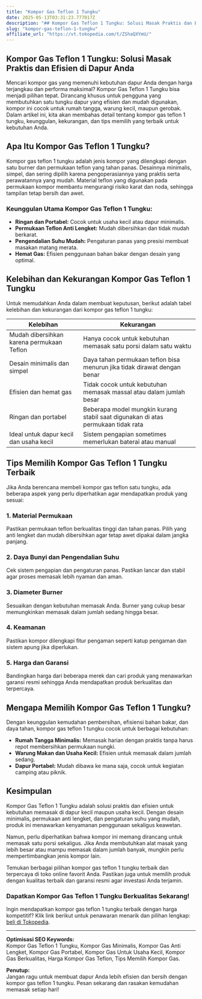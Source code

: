 ```yaml
---
title: "Kompor Gas Teflon 1 Tungku"
date: 2025-05-13T03:31:23.777017Z
description: "## Kompor Gas Teflon 1 Tungku: Solusi Masak Praktis dan Efisien di Dapur Anda..."
slug: "kompor-gas-teflon-1-tungku"
affiliate_url: "https://vt.tokopedia.com/t/ZShaQXYmU/"
---
```

## Kompor Gas Teflon 1 Tungku: Solusi Masak Praktis dan Efisien di Dapur Anda

Mencari kompor gas yang memenuhi kebutuhan dapur Anda dengan harga terjangkau dan performa maksimal? Kompor Gas Teflon 1 Tungku bisa menjadi pilihan tepat. Dirancang khusus untuk pengguna yang membutuhkan satu tungku dapur yang efisien dan mudah digunakan, kompor ini cocok untuk rumah tangga, warung kecil, maupun gerobak. Dalam artikel ini, kita akan membahas detail tentang kompor gas teflon 1 tungku, keunggulan, kekurangan, dan tips memilih yang terbaik untuk kebutuhan Anda.

## Apa Itu Kompor Gas Teflon 1 Tungku?

Kompor gas teflon 1 tungku adalah jenis kompor yang dilengkapi dengan satu burner dan permukaan teflon yang tahan panas. Desainnya minimalis, simpel, dan sering dipilih karena pengoperasiannya yang praktis serta perawatannya yang mudah. Material teflon yang digunakan pada permukaan kompor membantu mengurangi risiko karat dan noda, sehingga tampilan tetap bersih dan awet.

### Keunggulan Utama Kompor Gas Teflon 1 Tungku:

- **Ringan dan Portabel:** Cocok untuk usaha kecil atau dapur minimalis.
- **Permukaan Teflon Anti Lengket:** Mudah dibersihkan dan tidak mudah berkarat.
- **Pengendalian Suhu Mudah:** Pengaturan panas yang presisi membuat masakan matang merata.
- **Hemat Gas:** Efisien penggunaan bahan bakar dengan desain yang optimal.

## Kelebihan dan Kekurangan Kompor Gas Teflon 1 Tungku

Untuk memudahkan Anda dalam membuat keputusan, berikut adalah tabel kelebihan dan kekurangan dari kompor gas teflon 1 tungku:

| Kelebihan | Kekurangan |
|------------|--------------|
| Mudah dibersihkan karena permukaan Teflon | Hanya cocok untuk kebutuhan memasak satu porsi dalam satu waktu |
| Desain minimalis dan simpel | Daya tahan permukaan teflon bisa menurun jika tidak dirawat dengan benar |
| Efisien dan hemat gas | Tidak cocok untuk kebutuhan memasak massal atau dalam jumlah besar |
| Ringan dan portabel | Beberapa model mungkin kurang stabil saat digunakan di atas permukaan tidak rata |
| Ideal untuk dapur kecil dan usaha kecil | Sistem pengapian sometimes memerlukan baterai atau manual |

## Tips Memilih Kompor Gas Teflon 1 Tungku Terbaik

Jika Anda berencana membeli kompor gas teflon satu tungku, ada beberapa aspek yang perlu diperhatikan agar mendapatkan produk yang sesuai:

### 1. Material Permukaan
Pastikan permukaan teflon berkualitas tinggi dan tahan panas. Pilih yang anti lengket dan mudah dibersihkan agar tetap awet dipakai dalam jangka panjang.

### 2. Daya Bunyi dan Pengendalian Suhu
Cek sistem pengapian dan pengaturan panas. Pastikan lancar dan stabil agar proses memasak lebih nyaman dan aman.

### 3. Diameter Burner
Sesuaikan dengan kebutuhan memasak Anda. Burner yang cukup besar memungkinkan memasak dalam jumlah sedang hingga besar.

### 4. Keamanan
Pastikan kompor dilengkapi fitur pengaman seperti katup pengaman dan sistem apung jika diperlukan.

### 5. Harga dan Garansi
Bandingkan harga dari beberapa merek dan cari produk yang menawarkan garansi resmi sehingga Anda mendapatkan produk berkualitas dan terpercaya.

## Mengapa Memilih Kompor Gas Teflon 1 Tungku?

Dengan keunggulan kemudahan pembersihan, efisiensi bahan bakar, dan daya tahan, kompor gas teflon 1 tungku cocok untuk berbagai kebutuhan:

- **Rumah Tangga Minimalis:** Memasak harian dengan praktis tanpa harus repot membersihkan permukaan nungki.
- **Warung Makan dan Usaha Kecil:** Efisien untuk memasak dalam jumlah sedang.
- **Dapur Portabel:** Mudah dibawa ke mana saja, cocok untuk kegiatan camping atau piknik.

## Kesimpulan

Kompor Gas Teflon 1 Tungku adalah solusi praktis dan efisien untuk kebutuhan memasak di dapur kecil maupun usaha kecil. Dengan desain minimalis, permukaan anti lengket, dan pengaturan suhu yang mudah, produk ini menawarkan kenyamanan penggunaan sekaligus keawetan.

Namun, perlu diperhatikan bahwa kompor ini memang dirancang untuk memasak satu porsi sekaligus. Jika Anda membutuhkan alat masak yang lebih besar atau mampu memasak dalam jumlah banyak, mungkin perlu mempertimbangkan jenis kompor lain.

Temukan berbagai pilihan kompor gas teflon 1 tungku terbaik dan terpercaya di toko online favorit Anda. Pastikan juga untuk memilih produk dengan kualitas terbaik dan garansi resmi agar investasi Anda terjamin.

### Dapatkan Kompor Gas Teflon 1 Tungku Berkualitas Sekarang!

Ingin mendapatkan kompor gas teflon 1 tungku terbaik dengan harga kompetitif? Klik link berikut untuk penawaran menarik dan pilihan lengkap: [beli di Tokopedia](https://vt.tokopedia.com/t/ZShaQXYmU/).

---

**Optimisasi SEO Keywords:**  
Kompor Gas Teflon 1 Tungku, Kompor Gas Minimalis, Kompor Gas Anti Lengket, Kompor Gas Portabel, Kompor Gas Untuk Usaha Kecil, Kompor Gas Berkualitas, Harga Kompor Gas Teflon, Tips Memilih Kompor Gas.

**Penutup:**  
Jangan ragu untuk membuat dapur Anda lebih efisien dan bersih dengan kompor gas teflon 1 tungku. Pesan sekarang dan rasakan kemudahan memasak setiap hari!